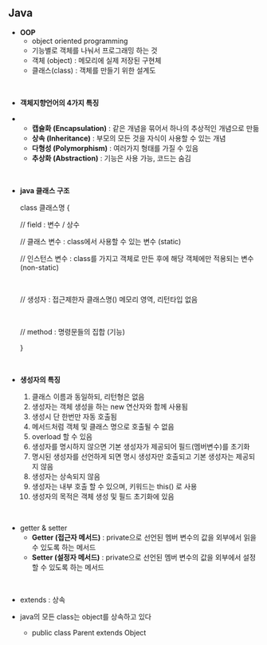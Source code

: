 ## Java

- **OOP**
  - object oriented programming
  - 기능별로 객체를 나눠서 프로그래밍 하는 것
  - 객체 (object) : 메모리에 실제 저장된 구현체
  - 클래스(class) : 객체를 만들기 위한 설계도

<br>

- **객체지향언어의 4가지 특징**

- - **캡슐화 (Encapsulation)** : 같은 개념을 묶어서 하나의 추상적인 개념으로 만듦 
  - **상속 (Inheritance)** : 부모의 모든 것을 자식이 사용할 수 있는 개념
  - **다형성 (Polymorphism)** : 여러가지 형태를 가질 수 있음
  - **추상화 (Abstraction)** : 기능은 사용 가능, 코드는 숨김

<br>

- **java 클래스 구조**

  class 클래스명 {

  // field : 변수 / 상수

  // 클래스 변수 : class에서 사용할 수 있는 변수 (static)

  // 인스턴스 변수 : class를 가지고 객체로 만든 후에 해당 객체에만 적용되는 변수(non-static)

  <br>

  // 생성자 : 접근제한자 클래스명() 메모리 영역, 리턴타입 없음

  <br>

  // method : 명령문들의 집합 (기능)

  }

<br>

- **생성자의 특징**

  1. 클래스 이름과 동일하되, 리턴형은 없음
  2. 생성자는 객체 생성을 하는 new 연산자와 함께 사용됨
  3. 생성시 단 한번만 자동 호출됨
  4. 메서드처럼 객체 및 클래스 명으로 호출될 수 없음
  5. overload 할 수 있음
  6. 생성자를 명시하지 않으면 기본 생성자가 제공되어 필드(멤버변수)를 초기화
  7. 명시된 생성자를 선언하게 되면 명시 생성자만 호출되고 기본 생성자는 제공되지 않음
  8. 생성자는 상속되지 않음
  9. 생성자는 내부 호출 할 수 있으며, 키워드는 this() 로 사용
  10. 생성자의 목적은 객체 생성 및 필드 초기화에 있음

<br>

- getter & setter
  - **Getter (접근자 메서드)** : private으로 선언된 멤버 변수의 값을 외부에서 읽을 수 있도록 하는 메서드
  - **Setter (설정자 메서드)** : private으로 선언된 멤버 변수의 값을 외부에서 설정할 수 있도록 하는 메서드

<br>

- extends : 상속

- java의 모든 class는 object를 상속하고 있다
  - public class Parent extends Object

























